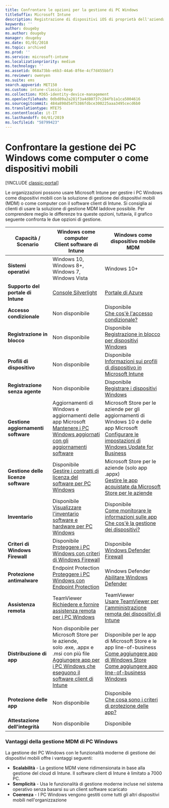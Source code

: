 ```yaml
---
title: Confrontare le opzioni per la gestione di PC Windows
titleSuffix: Microsoft Intune
description: Registrazione di dispositivi iOS di proprietà dell'azienda usando il programma Device Enrollment Program (DEP) di Apple o Apple Configurator.
keywords: ''
author: dougeby
ms.author: dougeby
manager: dougeby
ms.date: 01/01/2018
ms.topic: archived
ms.prod: ''
ms.service: microsoft-intune
ms.localizationpriority: medium
ms.technology: ''
ms.assetid: 068a73bb-e6b3-44a6-8f6e-4cf7d455bbf3
ms.reviewer: owenyen
ms.suite: ems
search.appverid: MET150
ms.custom: intune-classic-keep
ms.collection: M365-identity-device-management
ms.openlocfilehash: 0dbd89a2a281f3a4d80737c284fb1a1ca5004616
ms.sourcegitcommit: 484a898d54f5386fdbce300225aaa3495cecd6b0
ms.translationtype: MTE75
ms.contentlocale: it-IT
ms.lasthandoff: 04/01/2019
ms.locfileid: "58799423"
---
```

# <a name="compare-managing-windows-pcs-as-computers-or-mobile-devices"></a>Confrontare la gestione dei PC Windows come computer o come dispositivi mobili

[!INCLUDE [classic-portal](includes/classic-portal.md)]

Le organizzazioni possono usare Microsoft Intune per gestire i PC Windows come dispositivi mobili con la soluzione di gestione dei dispositivi mobili (MDM) o come computer con il software client di Intune.  Si consiglia ai clienti di usare la soluzione di gestione MDM laddove possibile. Per comprendere meglio le differenze tra queste opzioni, tuttavia, il grafico seguente confronta le due opzioni di gestione.

|**Capacità / Scenario** |**Windows come computer**<br>Client software di Intune | **Windows come dispositivo mobile**<br>MDM |
|--------------|-------------------------------|-------------------------------|
|**Sistemi operativi** |Windows 10, Windows 8+, Windows 7, Windows Vista | Windows 10+ |
|**Supporto del portale di Intune** |[Console Silverlight](https://manage.microsoft.com)|[Portale di Azure](https://portal.azure.com) |
|**Accesso condizionale**|Non disponibile|Disponibile <br>[Che cos'è l'accesso condizionale?](conditional-access.md)|
|**Registrazione in blocco**|Non disponibile|Disponibile <br>[Registrazione in blocco per dispositivi Windows](windows-bulk-enroll.md)|
|**Profili di dispositivo**|Non disponibile|Disponibile <br>[Informazioni sui profili di dispositivo in Microsoft Intune](device-profiles.md)|
|**Registrazione senza agente**|Non disponibile |Disponibile<br>[Registrare i dispositivi Windows](windows-enroll.md)|
|**Gestione aggiornamenti software**| Aggiornamenti di Windows e aggiornamenti delle app Microsoft<br>[Mantenere i PC Windows aggiornati con gli aggiornamenti software](keep-windows-pcs-up-to-date-with-software-updates-in-microsoft-intune.md)|Microsoft Store per le aziende per gli aggiornamenti di Windows 10 e delle app Microsoft<br> [Configurare le impostazioni di Windows Update for Business](windows-update-for-business-configure.md) |
|**Gestione delle licenze software**|Disponibile <br>[Gestire i contratti di licenza del software per PC Windows](manage-license-agreements-for-windows-pc-software-in-microsoft-intune.md)|Microsoft Store per le aziende (solo app .appx)<br>[Gestire le app acquistate da Microsoft Store per le aziende](windows-store-for-business.md)|
|**Inventario**|Disponibile <br>[Visualizzare l'inventario software e hardware per PC Windows](view-hardware-and-software-inventory-for-windows-pcs-in-microsoft-intune.md)|Disponibile <br>[Come monitorare le informazioni sulle app](apps-monitor.md)<br>[Che cos'è la gestione dei dispositivi?](device-management.md)|
|**Criteri di Windows Firewall**|Disponibile <br>[Proteggere i PC Windows con criteri di Windows Firewall](help-protect-windows-pcs-using-windows-firewall-policies-in-microsoft-intune.md) |Disponibile <br>[Windows Defender Firewall](endpoint-protection-windows-10.md#windows-defender-firewall)|
|**Protezione antimalware**|Endpoint Protection<br>[Proteggere i PC Windows con Endpoint Protection](help-secure-windows-pcs-with-endpoint-protection-for-microsoft-intune.md)|Windows Defender<br>[Abilitare Windows Defender](advanced-threat-protection.md)|
|**Assistenza remota** |TeamViewer<br>[Richiedere e fornire assistenza remota per i PC Windows](request-and-provide-remote-assistance-for-windows-pcs-in-microsoft-intune.md)|TeamViewer<br> [Usare TeamViewer per l'amministrazione remota dei dispositivi di Intune](device-profile-android-teamviewer.md) |
|**Distribuzione di app** | Non disponibile per Microsoft Store per le aziende,<br>solo .exe, .appx e .msi con più file<br>[Aggiungere app per i PC Windows che eseguono il software client di Intune](add-apps-for-windows-pcs-in-microsoft-intune.md)|Disponibile per le app di Microsoft Store e le app line-of-business<br>[Come aggiungere app di Windows Store](store-apps-windows.md)<br>[Come aggiungere app line-of-business Windows](lob-apps-windows.md)|
|**Protezione delle app**|Non disponibile|Disponibile <br>[Che cosa sono i criteri di protezione delle app?](app-protection-policy.md)|
|**Attestazione dell'integrità**|Non disponibile|Disponibile|


### <a name="advantages-of-mdm-windows-pc-management"></a>Vantaggi della gestione MDM di PC Windows
La gestione dei PC Windows con le funzionalità moderne di gestione dei dispositivi mobili offre i vantaggi seguenti:
- **Scalabilità** - La gestione MDM viene ridimensionata in base alla gestione del cloud di Intune. Il software client di Intune è limitato a 7000 PC.
- **Semplicità** - Usa le funzionalità di gestione moderne incluse nel sistema operativo senza basarsi su un client software scaricato
- **Coerenza** - I PC Windows vengono gestiti come tutti gli altri dispositivi mobili nell'organizzazione
<!-- - **Cloud optimization** - -->
